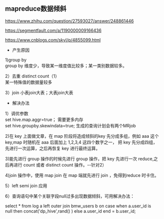 ## mapreduce数据倾斜

https://www.zhihu.com/question/27593027/answer/248861446

https://segmentfault.com/a/1190000009166436

https://www.cnblogs.com/skyl/p/4855099.html

* 产生原因

1)group by  
group by 维度少，导致某一维度值比较多；某一类别数据较多。

2）去重 distinct count（1）  
某一特殊值的数据量较多  

3）join 小表join大表；大表join大表

* 解决办法  

1）调优参数  
set hive.map.aggr=true； 需要更多内存  
set hive.groupby.skewindata=true; 生成的查询计划会有两个MRjob  

2)在 key 上面做文章，在 map 阶段将造成倾斜的key 先分成多组，例如 aaa 这个 key,map 时随机在 aaa 后面加上 1,2,3,4 这四个数字之一，
把 key 先分成四组，先进行一次运算，之后再恢复 key 进行最终运算。    

3)能先进行 group 操作的时候先进行 group 操作，把 key 先进行一次 reduce,之后再进行 count 或者 distinct count 操作。--针对2）   

4)join 操作中，使用 map join 在 map 端就先进行 join ，免得到reduce 时卡住。

5）left semi join 应用

6）查询语句中某个关联字段null过多出现数据倾斜，可用解决办法：

  select * from log a left outer join bmw_users b on case when a.user_id is null then concat('dp_hive',rand() ) else a.user_id end = b.user_id;
